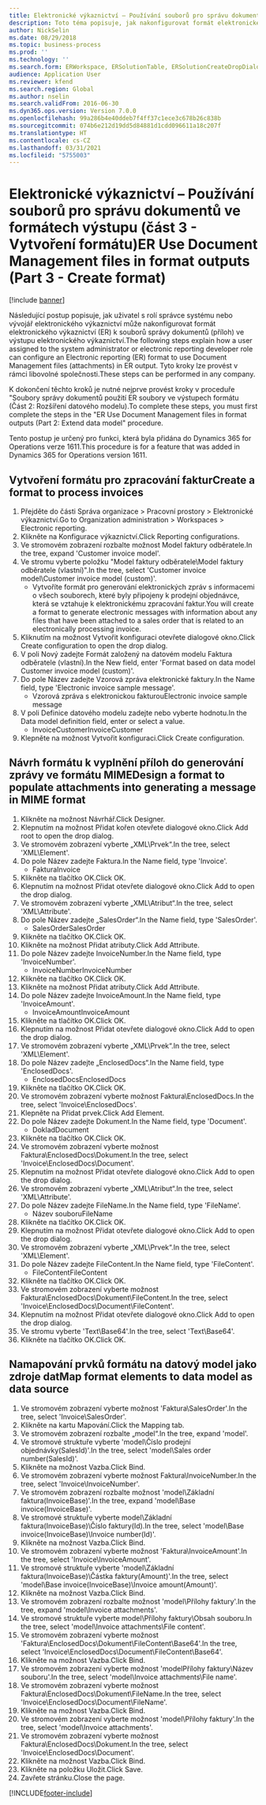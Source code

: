```yaml
---
title: Elektronické výkaznictví – Používání souborů pro správu dokumentů ve formátech výstupu (část 3 - Vytvoření formátu)
description: Toto téma popisuje, jak nakonfigurovat formát elektronického výkaznictví na použití souborů správy dokumentů ve výstupu ER. (část 3)
author: NickSelin
ms.date: 08/29/2018
ms.topic: business-process
ms.prod: ''
ms.technology: ''
ms.search.form: ERWorkspace, ERSolutionTable, ERSolutionCreateDropDialog, EROperationDesigner, ERComponentTypeDropDialog
audience: Application User
ms.reviewer: kfend
ms.search.region: Global
ms.author: nselin
ms.search.validFrom: 2016-06-30
ms.dyn365.ops.version: Version 7.0.0
ms.openlocfilehash: 99a286b4e40ddeb7f4ff37c1ece3c678b26c838b
ms.sourcegitcommit: 074b6e212d19dd5d84881d1cdd096611a18c207f
ms.translationtype: HT
ms.contentlocale: cs-CZ
ms.lasthandoff: 03/31/2021
ms.locfileid: "5755003"
---
```

# <a name="er-use-document-management-files-in-format-outputs-part-3---create-format"></a><span data-ttu-id="964ab-104">Elektronické výkaznictví – Používání souborů pro správu dokumentů ve formátech výstupu (část 3 - Vytvoření formátu)</span><span class="sxs-lookup"><span data-stu-id="964ab-104">ER Use Document Management files in format outputs (Part 3 - Create format)</span></span>

[!include [banner](../../includes/banner.md)]

<span data-ttu-id="964ab-105">Následující postup popisuje, jak uživatel s rolí správce systému nebo vývojář elektronického výkaznictví může nakonfigurovat formát elektronického výkaznictví (ER) k souborů správy dokumentů (příloh) ve výstupu elektronického výkaznictví.</span><span class="sxs-lookup"><span data-stu-id="964ab-105">The following steps explain how a user assigned to the system administrator or electronic reporting developer role can configure an Electronic reporting (ER) format to use Document Management files (attachments) in ER output.</span></span> <span data-ttu-id="964ab-106">Tyto kroky lze provést v rámci libovolné společnosti.</span><span class="sxs-lookup"><span data-stu-id="964ab-106">These steps can be performed in any company.</span></span>

<span data-ttu-id="964ab-107">K dokončení těchto kroků je nutné nejprve provést kroky v proceduře "Soubory správy dokumentů použití ER soubory ve výstupech formátu (Část 2: Rozšíření datového modelu).</span><span class="sxs-lookup"><span data-stu-id="964ab-107">To complete these steps, you must first complete the steps in the "ER Use Document Management files in format outputs (Part 2: Extend data model" procedure.</span></span>

<span data-ttu-id="964ab-108">Tento postup je určený pro funkci, která byla přidána do Dynamics 365 for Operations verze 1611.</span><span class="sxs-lookup"><span data-stu-id="964ab-108">This procedure is for a feature that was added in Dynamics 365 for Operations version 1611.</span></span>


## <a name="create-a-format-to-process-invoices"></a><span data-ttu-id="964ab-109">Vytvoření formátu pro zpracování faktur</span><span class="sxs-lookup"><span data-stu-id="964ab-109">Create a format to process invoices</span></span>
1. <span data-ttu-id="964ab-110">Přejděte do části Správa organizace > Pracovní prostory > Elektronické výkaznictví.</span><span class="sxs-lookup"><span data-stu-id="964ab-110">Go to Organization administration > Workspaces > Electronic reporting.</span></span>
2. <span data-ttu-id="964ab-111">Klikněte na Konfigurace výkaznictví.</span><span class="sxs-lookup"><span data-stu-id="964ab-111">Click Reporting configurations.</span></span>
3. <span data-ttu-id="964ab-112">Ve stromovém zobrazení rozbalte možnost Model faktury odběratele.</span><span class="sxs-lookup"><span data-stu-id="964ab-112">In the tree, expand 'Customer invoice model'.</span></span>
4. <span data-ttu-id="964ab-113">Ve stromu vyberte položku "Model faktury odběratele\Model faktury odběratele (vlastní)".</span><span class="sxs-lookup"><span data-stu-id="964ab-113">In the tree, select 'Customer invoice model\Customer invoice model (custom)'.</span></span>
    * <span data-ttu-id="964ab-114">Vytvoříte formát pro generování elektronických zpráv s informacemi o všech souborech, které byly připojeny k prodejní objednávce, která se vztahuje k elektronickému zpracování faktur.</span><span class="sxs-lookup"><span data-stu-id="964ab-114">You will create a format to generate electronic messages with information about any files that have been attached to a sales order that is related to an electronically processing invoice.</span></span>  
5. <span data-ttu-id="964ab-115">Kliknutím na možnost Vytvořit konfiguraci otevřete dialogové okno.</span><span class="sxs-lookup"><span data-stu-id="964ab-115">Click Create configuration to open the drop dialog.</span></span>
6. <span data-ttu-id="964ab-116">V poli Nový zadejte Formát založený na datovém modelu Faktura odběratele (vlastní).</span><span class="sxs-lookup"><span data-stu-id="964ab-116">In the New field, enter 'Format based on data model Customer invoice model (custom)'.</span></span>
7. <span data-ttu-id="964ab-117">Do pole Název zadejte Vzorová zpráva elektronické faktury.</span><span class="sxs-lookup"><span data-stu-id="964ab-117">In the Name field, type 'Electronic invoice sample message'.</span></span>
    * <span data-ttu-id="964ab-118">Vzorová zpráva s elektronickou fakturou</span><span class="sxs-lookup"><span data-stu-id="964ab-118">Electronic invoice sample message</span></span>  
8. <span data-ttu-id="964ab-119">V poli Definice datového modelu zadejte nebo vyberte hodnotu.</span><span class="sxs-lookup"><span data-stu-id="964ab-119">In the Data model definition field, enter or select a value.</span></span>
    * <span data-ttu-id="964ab-120">InvoiceCustomer</span><span class="sxs-lookup"><span data-stu-id="964ab-120">InvoiceCustomer</span></span>  
9. <span data-ttu-id="964ab-121">Klepněte na možnost Vytvořit konfiguraci.</span><span class="sxs-lookup"><span data-stu-id="964ab-121">Click Create configuration.</span></span>

## <a name="design-a-format-to-populate-attachments-into-generating-a-message-in-mime-format"></a><span data-ttu-id="964ab-122">Návrh formátu k vyplnění příloh do generování zprávy ve formátu MIME</span><span class="sxs-lookup"><span data-stu-id="964ab-122">Design a format to populate attachments into generating a message in MIME format</span></span>
1. <span data-ttu-id="964ab-123">Klikněte na možnost Návrhář.</span><span class="sxs-lookup"><span data-stu-id="964ab-123">Click Designer.</span></span>
2. <span data-ttu-id="964ab-124">Klepnutím na možnost Přidat kořen otevřete dialogové okno.</span><span class="sxs-lookup"><span data-stu-id="964ab-124">Click Add root to open the drop dialog.</span></span>
3. <span data-ttu-id="964ab-125">Ve stromovém zobrazení vyberte „XML\Prvek“.</span><span class="sxs-lookup"><span data-stu-id="964ab-125">In the tree, select 'XML\Element'.</span></span>
4. <span data-ttu-id="964ab-126">Do pole Název zadejte Faktura.</span><span class="sxs-lookup"><span data-stu-id="964ab-126">In the Name field, type 'Invoice'.</span></span>
    * <span data-ttu-id="964ab-127">Faktura</span><span class="sxs-lookup"><span data-stu-id="964ab-127">Invoice</span></span>  
5. <span data-ttu-id="964ab-128">Klikněte na tlačítko OK.</span><span class="sxs-lookup"><span data-stu-id="964ab-128">Click OK.</span></span>
6. <span data-ttu-id="964ab-129">Klepnutím na možnost Přidat otevřete dialogové okno.</span><span class="sxs-lookup"><span data-stu-id="964ab-129">Click Add to open the drop dialog.</span></span>
7. <span data-ttu-id="964ab-130">Ve stromovém zobrazení vyberte „XML\Atribut“.</span><span class="sxs-lookup"><span data-stu-id="964ab-130">In the tree, select 'XML\Attribute'.</span></span>
8. <span data-ttu-id="964ab-131">Do pole Název zadejte „SalesOrder“.</span><span class="sxs-lookup"><span data-stu-id="964ab-131">In the Name field, type 'SalesOrder'.</span></span>
    * <span data-ttu-id="964ab-132">SalesOrder</span><span class="sxs-lookup"><span data-stu-id="964ab-132">SalesOrder</span></span>  
9. <span data-ttu-id="964ab-133">Klikněte na tlačítko OK.</span><span class="sxs-lookup"><span data-stu-id="964ab-133">Click OK.</span></span>
10. <span data-ttu-id="964ab-134">Klikněte na možnost Přidat atributy.</span><span class="sxs-lookup"><span data-stu-id="964ab-134">Click Add Attribute.</span></span>
11. <span data-ttu-id="964ab-135">Do pole Název zadejte InvoiceNumber.</span><span class="sxs-lookup"><span data-stu-id="964ab-135">In the Name field, type 'InvoiceNumber'.</span></span>
    * <span data-ttu-id="964ab-136">InvoiceNumber</span><span class="sxs-lookup"><span data-stu-id="964ab-136">InvoiceNumber</span></span>  
12. <span data-ttu-id="964ab-137">Klikněte na tlačítko OK.</span><span class="sxs-lookup"><span data-stu-id="964ab-137">Click OK.</span></span>
13. <span data-ttu-id="964ab-138">Klikněte na možnost Přidat atributy.</span><span class="sxs-lookup"><span data-stu-id="964ab-138">Click Add Attribute.</span></span>
14. <span data-ttu-id="964ab-139">Do pole Název zadejte InvoiceAmount.</span><span class="sxs-lookup"><span data-stu-id="964ab-139">In the Name field, type 'InvoiceAmount'.</span></span>
    * <span data-ttu-id="964ab-140">InvoiceAmount</span><span class="sxs-lookup"><span data-stu-id="964ab-140">InvoiceAmount</span></span>  
15. <span data-ttu-id="964ab-141">Klikněte na tlačítko OK.</span><span class="sxs-lookup"><span data-stu-id="964ab-141">Click OK.</span></span>
16. <span data-ttu-id="964ab-142">Klepnutím na možnost Přidat otevřete dialogové okno.</span><span class="sxs-lookup"><span data-stu-id="964ab-142">Click Add to open the drop dialog.</span></span>
17. <span data-ttu-id="964ab-143">Ve stromovém zobrazení vyberte „XML\Prvek“.</span><span class="sxs-lookup"><span data-stu-id="964ab-143">In the tree, select 'XML\Element'.</span></span>
18. <span data-ttu-id="964ab-144">Do pole Název zadejte „EnclosedDocs“.</span><span class="sxs-lookup"><span data-stu-id="964ab-144">In the Name field, type 'EnclosedDocs'.</span></span>
    * <span data-ttu-id="964ab-145">EnclosedDocs</span><span class="sxs-lookup"><span data-stu-id="964ab-145">EnclosedDocs</span></span>  
19. <span data-ttu-id="964ab-146">Klikněte na tlačítko OK.</span><span class="sxs-lookup"><span data-stu-id="964ab-146">Click OK.</span></span>
20. <span data-ttu-id="964ab-147">Ve stromovém zobrazení vyberte možnost Faktura\EnclosedDocs.</span><span class="sxs-lookup"><span data-stu-id="964ab-147">In the tree, select 'Invoice\EnclosedDocs'.</span></span>
21. <span data-ttu-id="964ab-148">Klepněte na Přidat prvek.</span><span class="sxs-lookup"><span data-stu-id="964ab-148">Click Add Element.</span></span>
22. <span data-ttu-id="964ab-149">Do pole Název zadejte Dokument.</span><span class="sxs-lookup"><span data-stu-id="964ab-149">In the Name field, type 'Document'.</span></span>
    * <span data-ttu-id="964ab-150">Doklad</span><span class="sxs-lookup"><span data-stu-id="964ab-150">Document</span></span>  
23. <span data-ttu-id="964ab-151">Klikněte na tlačítko OK.</span><span class="sxs-lookup"><span data-stu-id="964ab-151">Click OK.</span></span>
24. <span data-ttu-id="964ab-152">Ve stromovém zobrazení vyberte možnost Faktura\EnclosedDocs\Dokument.</span><span class="sxs-lookup"><span data-stu-id="964ab-152">In the tree, select 'Invoice\EnclosedDocs\Document'.</span></span>
25. <span data-ttu-id="964ab-153">Klepnutím na možnost Přidat otevřete dialogové okno.</span><span class="sxs-lookup"><span data-stu-id="964ab-153">Click Add to open the drop dialog.</span></span>
26. <span data-ttu-id="964ab-154">Ve stromovém zobrazení vyberte „XML\Atribut“.</span><span class="sxs-lookup"><span data-stu-id="964ab-154">In the tree, select 'XML\Attribute'.</span></span>
27. <span data-ttu-id="964ab-155">Do pole Název zadejte FileName.</span><span class="sxs-lookup"><span data-stu-id="964ab-155">In the Name field, type 'FileName'.</span></span>
    * <span data-ttu-id="964ab-156">Název souboru</span><span class="sxs-lookup"><span data-stu-id="964ab-156">FileName</span></span>  
28. <span data-ttu-id="964ab-157">Klikněte na tlačítko OK.</span><span class="sxs-lookup"><span data-stu-id="964ab-157">Click OK.</span></span>
29. <span data-ttu-id="964ab-158">Klepnutím na možnost Přidat otevřete dialogové okno.</span><span class="sxs-lookup"><span data-stu-id="964ab-158">Click Add to open the drop dialog.</span></span>
30. <span data-ttu-id="964ab-159">Ve stromovém zobrazení vyberte „XML\Prvek“.</span><span class="sxs-lookup"><span data-stu-id="964ab-159">In the tree, select 'XML\Element'.</span></span>
31. <span data-ttu-id="964ab-160">Do pole Název zadejte FileContent.</span><span class="sxs-lookup"><span data-stu-id="964ab-160">In the Name field, type 'FileContent'.</span></span>
    * <span data-ttu-id="964ab-161">FileContent</span><span class="sxs-lookup"><span data-stu-id="964ab-161">FileContent</span></span>  
32. <span data-ttu-id="964ab-162">Klikněte na tlačítko OK.</span><span class="sxs-lookup"><span data-stu-id="964ab-162">Click OK.</span></span>
33. <span data-ttu-id="964ab-163">Ve stromovém zobrazení vyberte možnost Faktura\EnclosedDocs\Dokument\FileContent.</span><span class="sxs-lookup"><span data-stu-id="964ab-163">In the tree, select 'Invoice\EnclosedDocs\Document\FileContent'.</span></span>
34. <span data-ttu-id="964ab-164">Klepnutím na možnost Přidat otevřete dialogové okno.</span><span class="sxs-lookup"><span data-stu-id="964ab-164">Click Add to open the drop dialog.</span></span>
35. <span data-ttu-id="964ab-165">Ve stromu vyberte 'Text\Base64'.</span><span class="sxs-lookup"><span data-stu-id="964ab-165">In the tree, select 'Text\Base64'.</span></span>
36. <span data-ttu-id="964ab-166">Klikněte na tlačítko OK.</span><span class="sxs-lookup"><span data-stu-id="964ab-166">Click OK.</span></span>

## <a name="map-format-elements-to-data-model-as-data-source"></a><span data-ttu-id="964ab-167">Namapování prvků formátu na datový model jako zdroje dat</span><span class="sxs-lookup"><span data-stu-id="964ab-167">Map format elements to data model as data source</span></span>
1. <span data-ttu-id="964ab-168">Ve stromovém zobrazení vyberte možnost 'Faktura\SalesOrder'.</span><span class="sxs-lookup"><span data-stu-id="964ab-168">In the tree, select 'Invoice\SalesOrder'.</span></span>
2. <span data-ttu-id="964ab-169">Klikněte na kartu Mapování.</span><span class="sxs-lookup"><span data-stu-id="964ab-169">Click the Mapping tab.</span></span>
3. <span data-ttu-id="964ab-170">Ve stromovém zobrazení rozbalte „model“.</span><span class="sxs-lookup"><span data-stu-id="964ab-170">In the tree, expand 'model'.</span></span>
4. <span data-ttu-id="964ab-171">Ve stromové struktuře vyberte 'model\Číslo prodejní objednávky(SalesId)'.</span><span class="sxs-lookup"><span data-stu-id="964ab-171">In the tree, select 'model\Sales order number(SalesId)'.</span></span>
5. <span data-ttu-id="964ab-172">Klikněte na možnost Vazba.</span><span class="sxs-lookup"><span data-stu-id="964ab-172">Click Bind.</span></span>
6. <span data-ttu-id="964ab-173">Ve stromovém zobrazení vyberte možnost Faktura\InvoiceNumber.</span><span class="sxs-lookup"><span data-stu-id="964ab-173">In the tree, select 'Invoice\InvoiceNumber'.</span></span>
7. <span data-ttu-id="964ab-174">Ve stromovém zobrazení rozbalte možnost 'model\Základní faktura(InvoiceBase)'.</span><span class="sxs-lookup"><span data-stu-id="964ab-174">In the tree, expand 'model\Base invoice(InvoiceBase)'.</span></span>
8. <span data-ttu-id="964ab-175">Ve stromové struktuře vyberte model\Základní faktura(InvoiceBase)\Číslo faktury(Id).</span><span class="sxs-lookup"><span data-stu-id="964ab-175">In the tree, select 'model\Base invoice(InvoiceBase)\Invoice number(Id)'.</span></span>
9. <span data-ttu-id="964ab-176">Klikněte na možnost Vazba.</span><span class="sxs-lookup"><span data-stu-id="964ab-176">Click Bind.</span></span>
10. <span data-ttu-id="964ab-177">Ve stromovém zobrazení vyberte možnost 'Faktura\InvoiceAmount'.</span><span class="sxs-lookup"><span data-stu-id="964ab-177">In the tree, select 'Invoice\InvoiceAmount'.</span></span>
11. <span data-ttu-id="964ab-178">Ve stromové struktuře vyberte 'model\Základní faktura(InvoiceBase)\Částka faktury(Amount)'.</span><span class="sxs-lookup"><span data-stu-id="964ab-178">In the tree, select 'model\Base invoice(InvoiceBase)\Invoice amount(Amount)'.</span></span>
12. <span data-ttu-id="964ab-179">Klikněte na možnost Vazba.</span><span class="sxs-lookup"><span data-stu-id="964ab-179">Click Bind.</span></span>
13. <span data-ttu-id="964ab-180">Ve stromovém zobrazení rozbalte možnost 'model\Přílohy faktury'.</span><span class="sxs-lookup"><span data-stu-id="964ab-180">In the tree, expand 'model\Invoice attachments'.</span></span>
14. <span data-ttu-id="964ab-181">Ve stromové struktuře vyberte model\Přílohy faktury\Obsah souboru.</span><span class="sxs-lookup"><span data-stu-id="964ab-181">In the tree, select 'model\Invoice attachments\File content'.</span></span>
15. <span data-ttu-id="964ab-182">Ve stromovém zobrazení vyberte možnost 'Faktura\EnclosedDocs\Dokument\FileContent\Base64'.</span><span class="sxs-lookup"><span data-stu-id="964ab-182">In the tree, select 'Invoice\EnclosedDocs\Document\FileContent\Base64'.</span></span>
16. <span data-ttu-id="964ab-183">Klikněte na možnost Vazba.</span><span class="sxs-lookup"><span data-stu-id="964ab-183">Click Bind.</span></span>
17. <span data-ttu-id="964ab-184">Ve stromovém zobrazení vyberte možnost 'modelPřílohy faktury\Název souboru'.</span><span class="sxs-lookup"><span data-stu-id="964ab-184">In the tree, select 'model\Invoice attachments\File name'.</span></span>
18. <span data-ttu-id="964ab-185">Ve stromovém zobrazení vyberte možnost Faktura\EnclosedDocs\Dokument\FileName.</span><span class="sxs-lookup"><span data-stu-id="964ab-185">In the tree, select 'Invoice\EnclosedDocs\Document\FileName'.</span></span>
19. <span data-ttu-id="964ab-186">Klikněte na možnost Vazba.</span><span class="sxs-lookup"><span data-stu-id="964ab-186">Click Bind.</span></span>
20. <span data-ttu-id="964ab-187">Ve stromovém zobrazení vyberte možnost 'model\Přílohy faktury'.</span><span class="sxs-lookup"><span data-stu-id="964ab-187">In the tree, select 'model\Invoice attachments'.</span></span>
21. <span data-ttu-id="964ab-188">Ve stromovém zobrazení vyberte možnost Faktura\EnclosedDocs\Dokument.</span><span class="sxs-lookup"><span data-stu-id="964ab-188">In the tree, select 'Invoice\EnclosedDocs\Document'.</span></span>
22. <span data-ttu-id="964ab-189">Klikněte na možnost Vazba.</span><span class="sxs-lookup"><span data-stu-id="964ab-189">Click Bind.</span></span>
23. <span data-ttu-id="964ab-190">Klikněte na položku Uložit.</span><span class="sxs-lookup"><span data-stu-id="964ab-190">Click Save.</span></span>
24. <span data-ttu-id="964ab-191">Zavřete stránku.</span><span class="sxs-lookup"><span data-stu-id="964ab-191">Close the page.</span></span>



[!INCLUDE[footer-include](../../../../includes/footer-banner.md)]